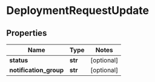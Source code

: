 # DeploymentRequestUpdate

## Properties
Name | Type | Notes
------------ | ------------- | -------------
**status** | **str** | [optional]
**notification_group** | **str** | [optional]


